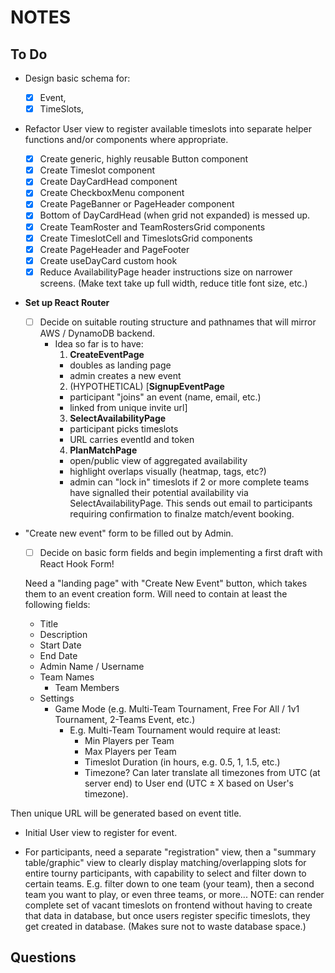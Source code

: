 # NOTES

## To Do

- Design basic schema for:

  - [x] Event,
  - [x] TimeSlots,

- Refactor User view to register available timeslots into separate helper functions and/or components where appropriate.

  - [x] Create generic, highly reusable Button component
  - [x] Create Timeslot component
  - [x] Create DayCardHead component
  - [x] Create CheckboxMenu component
  - [x] Create PageBanner or PageHeader component
  - [x] Bottom of DayCardHead (when grid not expanded) is messed up.
  - [x] Create TeamRoster and TeamRostersGrid components
  - [x] Create TimeslotCell and TimeslotsGrid components
  - [x] Create PageHeader and PageFooter
  - [x] Create useDayCard custom hook
  - [x] Reduce AvailabilityPage header instructions size on narrower screens. (Make text take up full width, reduce title font size, etc.)

- **Set up React Router**

  - [ ] Decide on suitable routing structure and pathnames that will mirror AWS / DynamoDB backend.
    - Idea so far is to have:
      1. **CreateEventPage**
      - doubles as landing page
      - admin creates a new event
      2. (HYPOTHETICAL) [**SignupEventPage**
      - participant "joins" an event (name, email, etc.)
      - linked from unique invite url]
      3. **SelectAvailabilityPage**
      - participant picks timeslots
      - URL carries eventId and token
      4. **PlanMatchPage**
      - open/public view of aggregated availability
      - highlight overlaps visually (heatmap, tags, etc?)
      - admin can "lock in" timeslots if 2 or more complete teams have signalled their potential availability via SelectAvailabilityPage. This sends out email to participants requiring confirmation to finalze match/event booking.

- "Create new event" form to be filled out by Admin.

  - [ ] Decide on basic form fields and begin implementing a first draft with React Hook Form!

  Need a "landing page" with "Create New Event" button, which takes them to an event creation form. Will need to contain at least the following fields:

  - Title
  - Description
  - Start Date
  - End Date
  - Admin Name / Username
  - Team Names
    - Team Members
  - Settings
    - Game Mode (e.g. Multi-Team Tournament, Free For All / 1v1 Tournament, 2-Teams Event, etc.)
      - E.g. Multi-Team Tournament would require at least:
        - Min Players per Team
        - Max Players per Team
        - Timeslot Duration (in hours, e.g. 0.5, 1, 1.5, etc.)
        - Timezone? Can later translate all timezones from UTC (at server end) to User end (UTC ± X based on User's timezone).

Then unique URL will be generated based on event title.

- Initial User view to register for event.

- For participants, need a separate "registration" view, then a "summary table/graphic" view to clearly display matching/overlapping slots for entire tourny participants, with capability to select and filter down to certain teams. E.g. filter down to one team (your team), then a second team you want to play, or even three teams, or more...
  NOTE: can render complete set of vacant timeslots on frontend without having to create that data in database, but once users register specific timeslots, they get created in database. (Makes sure not to waste database space.)

## Questions
